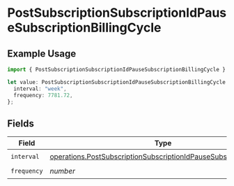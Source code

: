 # PostSubscriptionSubscriptionIdPauseSubscriptionBillingCycle

## Example Usage

```typescript
import { PostSubscriptionSubscriptionIdPauseSubscriptionBillingCycle } from "jani-payments/models/operations";

let value: PostSubscriptionSubscriptionIdPauseSubscriptionBillingCycle = {
  interval: "week",
  frequency: 7781.72,
};
```

## Fields

| Field                                                                                                                                                    | Type                                                                                                                                                     | Required                                                                                                                                                 | Description                                                                                                                                              |
| -------------------------------------------------------------------------------------------------------------------------------------------------------- | -------------------------------------------------------------------------------------------------------------------------------------------------------- | -------------------------------------------------------------------------------------------------------------------------------------------------------- | -------------------------------------------------------------------------------------------------------------------------------------------------------- |
| `interval`                                                                                                                                               | [operations.PostSubscriptionSubscriptionIdPauseSubscriptionInterval](../../models/operations/postsubscriptionsubscriptionidpausesubscriptioninterval.md) | :heavy_check_mark:                                                                                                                                       | N/A                                                                                                                                                      |
| `frequency`                                                                                                                                              | *number*                                                                                                                                                 | :heavy_check_mark:                                                                                                                                       | N/A                                                                                                                                                      |